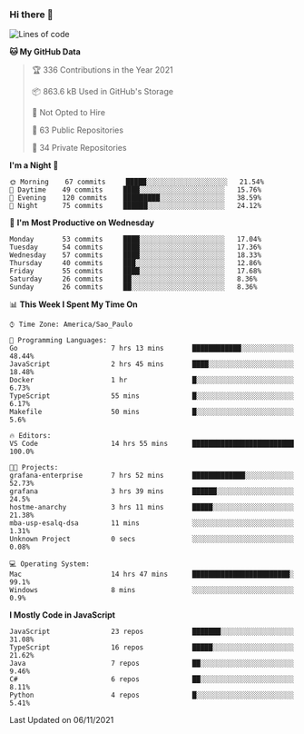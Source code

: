 ### Hi there 👋

<!--
**guicaulada/guicaulada** is a ✨ _special_ ✨ repository because its `README.md` (this file) appears on your GitHub profile.

Here are some ideas to get you started:

- 🔭 I’m currently working on ...
- 🌱 I’m currently learning ...
- 👯 I’m looking to collaborate on ...
- 🤔 I’m looking for help with ...
- 💬 Ask me about ...
- 📫 How to reach me: ...
- 😄 Pronouns: ...
- ⚡ Fun fact: ...
-->

<!--START_SECTION:waka-->
![Lines of code](https://img.shields.io/badge/From%20Hello%20World%20I%27ve%20Written-3.3%20million%20lines%20of%20code-blue)

**🐱 My GitHub Data** 

> 🏆 336 Contributions in the Year 2021
 > 
> 📦 863.6 kB Used in GitHub's Storage 
 > 
> 🚫 Not Opted to Hire
 > 
> 📜 63 Public Repositories 
 > 
> 🔑 34 Private Repositories  
 > 
**I'm a Night 🦉** 

```text
🌞 Morning    67 commits     █████░░░░░░░░░░░░░░░░░░░░   21.54% 
🌆 Daytime    49 commits     ████░░░░░░░░░░░░░░░░░░░░░   15.76% 
🌃 Evening    120 commits    █████████░░░░░░░░░░░░░░░░   38.59% 
🌙 Night      75 commits     ██████░░░░░░░░░░░░░░░░░░░   24.12%

```
📅 **I'm Most Productive on Wednesday** 

```text
Monday       53 commits     ████░░░░░░░░░░░░░░░░░░░░░   17.04% 
Tuesday      54 commits     ████░░░░░░░░░░░░░░░░░░░░░   17.36% 
Wednesday    57 commits     ████░░░░░░░░░░░░░░░░░░░░░   18.33% 
Thursday     40 commits     ███░░░░░░░░░░░░░░░░░░░░░░   12.86% 
Friday       55 commits     ████░░░░░░░░░░░░░░░░░░░░░   17.68% 
Saturday     26 commits     ██░░░░░░░░░░░░░░░░░░░░░░░   8.36% 
Sunday       26 commits     ██░░░░░░░░░░░░░░░░░░░░░░░   8.36%

```


📊 **This Week I Spent My Time On** 

```text
⌚︎ Time Zone: America/Sao_Paulo

💬 Programming Languages: 
Go                       7 hrs 13 mins       ████████████░░░░░░░░░░░░░   48.44% 
JavaScript               2 hrs 45 mins       ████░░░░░░░░░░░░░░░░░░░░░   18.48% 
Docker                   1 hr                █░░░░░░░░░░░░░░░░░░░░░░░░   6.73% 
TypeScript               55 mins             █░░░░░░░░░░░░░░░░░░░░░░░░   6.17% 
Makefile                 50 mins             █░░░░░░░░░░░░░░░░░░░░░░░░   5.6%

🔥 Editors: 
VS Code                  14 hrs 55 mins      █████████████████████████   100.0%

🐱‍💻 Projects: 
grafana-enterprise       7 hrs 52 mins       █████████████░░░░░░░░░░░░   52.73% 
grafana                  3 hrs 39 mins       ██████░░░░░░░░░░░░░░░░░░░   24.5% 
hostme-anarchy           3 hrs 11 mins       █████░░░░░░░░░░░░░░░░░░░░   21.38% 
mba-usp-esalq-dsa        11 mins             ░░░░░░░░░░░░░░░░░░░░░░░░░   1.31% 
Unknown Project          0 secs              ░░░░░░░░░░░░░░░░░░░░░░░░░   0.08%

💻 Operating System: 
Mac                      14 hrs 47 mins      ████████████████████████░   99.1% 
Windows                  8 mins              ░░░░░░░░░░░░░░░░░░░░░░░░░   0.9%

```

**I Mostly Code in JavaScript** 

```text
JavaScript               23 repos            ███████░░░░░░░░░░░░░░░░░░   31.08% 
TypeScript               16 repos            █████░░░░░░░░░░░░░░░░░░░░   21.62% 
Java                     7 repos             ██░░░░░░░░░░░░░░░░░░░░░░░   9.46% 
C#                       6 repos             ██░░░░░░░░░░░░░░░░░░░░░░░   8.11% 
Python                   4 repos             █░░░░░░░░░░░░░░░░░░░░░░░░   5.41%

```



 Last Updated on 06/11/2021
<!--END_SECTION:waka-->
